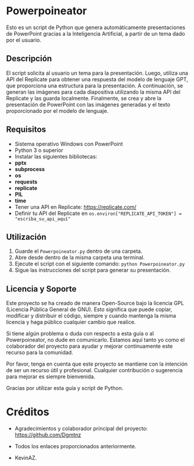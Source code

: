 # Powerpoineator

Esto es un script de Python que genera automáticamente presentaciones de PowerPoint gracias a la Inteligencia Artificial, a partir de un tema dado por el usuario.

## Descripción

El script solicita al usuario un tema para la presentación. Luego, utiliza una API del Replicate para obtener una respuesta del modelo de lenguaje GPT, que proporciona una estructura para la presentación. A continuación, se generan las imágenes para cada diapositiva utilizando la misma API del Replicate y las guarda localmente. Finalmente, se crea y abre la presentación de PowerPoint con las imágenes generadas y el texto proporcionado por el modelo de lenguaje.

## Requisitos

- Sistema operativo Windows con PowerPoint
- Python 3 o superior
- Instalar las siguientes bibliotecas:
- **pptx**
- **subprocess**
- **os**
- **requests**
- **replicate**
- **PIL**
- **time**
- Tener una API en Replicate: https://replicate.com/
- Definir tu API del Replicate en `os.environ["REPLICATE_API_TOKEN"] = "escriba_su_api_aquí"`

## Utilización

1. Guarde el `Powerpoineator.py` dentro de una carpeta.
2. Abre desde dentro de la misma carpeta una terminal.
3. Ejecute el script con el siguiente comando: `python Powerpoineator.py`
4. Sigue las instrucciones del script para generar su presentación.

## Licencia y Soporte

Este proyecto se ha creado de manera Open-Source bajo la licencia GPL (Licencia Pública General de GNU). Esto significa que puede copiar, modificar y distribuir el código, siempre y cuando mantenga la misma licencia y haga público cualquier cambio que realice.

Si tiene algún problema o duda con respecto a esta guía o al Powerpoineator, no dude en comunicarlo. Estamos aquí tanto yo como el colaborador del proyecto para ayudar y mejorar continuamente este recurso para la comunidad.

Por favor, tenga en cuenta que este proyecto se mantiene con la intención de ser un recurso útil y profesional. Cualquier contribución o sugerencia para mejorar es siempre bienvenida.

Gracias por utilizar esta guía y script de Python.

# Créditos

- Agradecimientos y colaborador principal del proyecto: https://github.com/Dgmtnz

- Todos los enlaces proporcionados anteriormente.

- KevinAZ.
